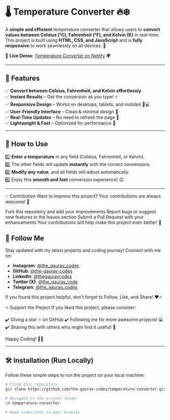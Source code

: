 # 🌡️ Temperature Converter 🔥❄️  

A **simple and efficient** temperature converter that allows users to **convert values between Celsius (°C), Fahrenheit (°F), and Kelvin (K)** in real-time. This project is built using **HTML, CSS, and JavaScript** and is **fully responsive** to work seamlessly on all devices. 🚀  

🔗 **Live Demo:** [Temperature Converter on Netlify](https://temperature-convertor-gaurav.netlify.app/) 🌍 

---

## 📌 Features  

✅ **Convert between Celsius, Fahrenheit, and Kelvin effortlessly**  
✅ **Instant Results** – Get the conversion as you type! ⚡  
✅ **Responsive Design** – Works on desktops, tablets, and mobiles 📱💻  
✅ **User-Friendly Interface** – Clean & minimal design 🎨  
✅ **Real-Time Updates** – No need to refresh the page 🔄  
✅ **Lightweight & Fast** – Optimized for performance 🚀  

---

## 🎯 How to Use  

1️⃣ **Enter a temperature** in any field (Celsius, Fahrenheit, or Kelvin).  
2️⃣ The other fields will update **instantly** with the correct conversions.  
3️⃣ **Modify any value**, and all fields will adjust automatically.  
4️⃣ Enjoy this **smooth and fast** conversion experience! 😊  

---

💡 Contribution
Want to improve this project? Your contributions are always welcome! 💖

Fork this repository and add your improvements
Report bugs or suggest new features in the Issues section
Submit a Pull Request with your enhancements
Your contributions will help make this project even better! 🙌

## 📲 Follow Me
Stay updated with my latest projects and coding journey! Connect with me on:
- **Instagram**: [@the_gaurav_codes](https://instagram.com/the_gaurav_codes)
- **GitHub**: [@the-gaurav-codes](https://github.com/the-gaurav-codes)
- **LinkedIn**: [@thegauravcodes](https://www.linkedin.com/in/thegauravcodes)
- **Twitter (X)**: [@the_gaurav_code](https://x.com/the_gaurav_code)
- **Telegram**: [@the_gaurav_codes](https://t.me/the_gaurav_codes)

If you found this project helpful, don't forget to Follow, Like, and Share! ❤️🔥

⭐ Support the Project
If you liked this project, please consider:

✔️ Giving a star ⭐ on GitHub
✔️ Following me for more awesome projects! 💻
✔️ Sharing this with others who might find it useful! 🔄

Happy Coding! 🚀🔥

---

## 🛠️ Installation (Run Locally)  

Follow these simple steps to run the project on your local machine:  

```sh
# Clone this repository
git clone https://github.com/the-gaurav-codes/temperature-converter.git

# Navigate to the project folder
cd temperature-converter

# Open index.html in your browser



